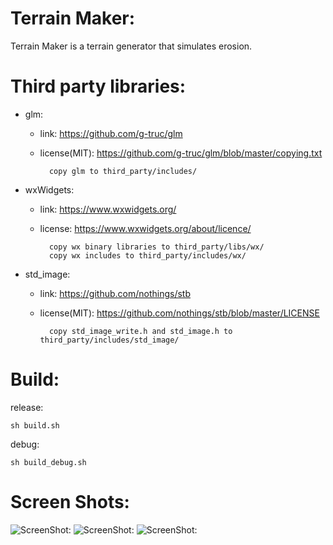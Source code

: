 # Terrain Maker:
Terrain Maker is a terrain generator that simulates erosion.

# Third party libraries:

* glm:
    * link: https://github.com/g-truc/glm
    * license(MIT): https://github.com/g-truc/glm/blob/master/copying.txt
    
            copy glm to third_party/includes/

* wxWidgets:
    * link: https://www.wxwidgets.org/
    * license: https://www.wxwidgets.org/about/licence/

            copy wx binary libraries to third_party/libs/wx/
            copy wx includes to third_party/includes/wx/

* std_image:
    * link: https://github.com/nothings/stb
    * license(MIT): https://github.com/nothings/stb/blob/master/LICENSE

            copy std_image_write.h and std_image.h to third_party/includes/std_image/

# Build:

release:

    sh build.sh

debug:

    sh build_debug.sh

# Screen Shots:
![ScreenShot:](/screenshots/0.png)
![ScreenShot:](/screenshots/1.png)
![ScreenShot:](/screenshots/2.png)
